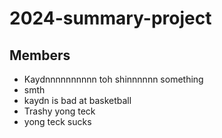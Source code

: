 # 2024-summary-project

## Members

- Kaydnnnnnnnnnn toh shinnnnnn something
- smth
- kaydn is bad at basketball
- Trashy yong teck
- yong teck sucks

<Description of your project>
